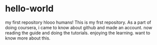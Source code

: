# hello-world
my first repository
hlooo humans!
 This is my frst repository. As a part of doing coursera, i came to know about github and made an account. now reading the guide and doing the tutorials. enjoying the learning. want to know more about this.  
